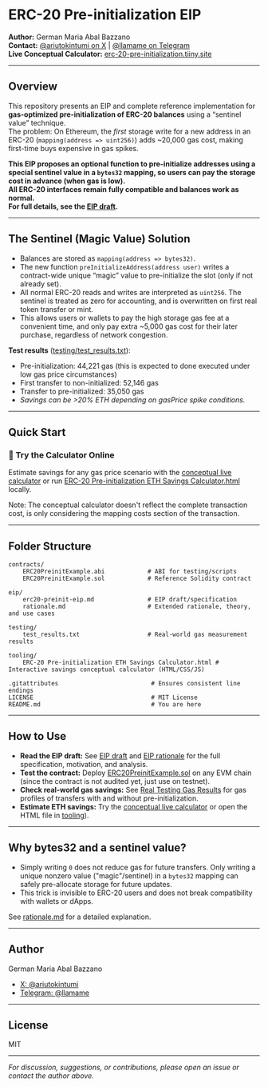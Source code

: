 # ERC-20 Pre-initialization EIP

**Author:** German Maria Abal Bazzano  
**Contact:** [@ariutokintumi on X](https://x.com/ariutokintumi) | [@llamame on Telegram](https://t.me/llamame)  
**Live Conceptual Calculator:** [erc-20-pre-initialization.tiiny.site](https://erc-20-pre-initialization.tiiny.site/)

---

## Overview

This repository presents an EIP and complete reference implementation for **gas-optimized pre-initialization of ERC-20 balances** using a “sentinel value” technique.  
The problem: On Ethereum, the *first* storage write for a new address in an ERC-20 (`mapping(address => uint256)`) adds ~20,000 gas cost, making first-time buys expensive in gas spikes.

**This EIP proposes an optional function to pre-initialize addresses using a special sentinel value in a `bytes32` mapping, so users can pay the storage cost in advance (when gas is low).  
All ERC-20 interfaces remain fully compatible and balances work as normal.  
For full details, see the [EIP draft](eip/erc20-preinit-eip.md).**


---

## The Sentinel (Magic Value) Solution
- Balances are stored as `mapping(address => bytes32)`.
- The new function `preInitializeAddress(address user)` writes a contract-wide unique “magic” value to pre-initialize the slot (only if not already set).
- All normal ERC-20 reads and writes are interpreted as `uint256`. The sentinel is treated as zero for accounting, and is overwritten on first real token transfer or mint.
- This allows users or wallets to pay the high storage gas fee at a convenient time, and only pay extra ~5,000 gas cost for their later purchase, regardless of network congestion.

**Test results** ([testing/test_results.txt](testing/test_results.txt)):  
- Pre-initialization: 44,221 gas (this is expected to done executed under low gas price circumstances)
- First transfer to non-initialized: 52,146 gas
- Transfer to pre-initialized: 35,050 gas
- *Savings can be >20% ETH depending on gasPrice spike conditions.*


---

## Quick Start

### 🔎 Try the Calculator Online

Estimate savings for any gas price scenario with the [conceptual live calculator](https://erc-20-pre-initialization.tiiny.site/) or run [ERC-20 Pre-initialization ETH Savings Calculator.html](tooling/ERC-20%20Pre-initialization%20ETH%20Savings%20Calculator.html) locally.

Note: The conceptual calculator doesn't reflect the complete transaction cost, is only considering the mapping costs section of the transaction.


---

## Folder Structure


```plaintext
contracts/
    ERC20PreinitExample.abi            # ABI for testing/scripts
    ERC20PreinitExample.sol            # Reference Solidity contract

eip/
    erc20-preinit-eip.md               # EIP draft/specification
    rationale.md                       # Extended rationale, theory, and use cases

testing/
    test_results.txt                   # Real-world gas measurement results

tooling/
    ERC-20 Pre-initialization ETH Savings Calculator.html # Interactive savings conceptual calculator (HTML/CSS/JS)

.gitattributes                          # Ensures consistent line endings
LICENSE                                 # MIT License
README.md                               # You are here
```


---

## How to Use

- **Read the EIP draft:** See [EIP draft](eip/erc20-preinit-eip.md) and [EIP rationale](eip/rationale.md) for the full specification, motivation, and analysis.
- **Test the contract:** Deploy [ERC20PreinitExample.sol](contracts/ERC20PreinitExample.sol) on any EVM chain (since the contract is not audited yet, just use on testnet).
- **Check real-world gas savings:** See [Real Testing Gas Results](testing/test_results.txt) for gas profiles of transfers with and without pre-initialization.
- **Estimate ETH savings:** Try the [conceptual live calculator](https://erc-20-pre-initialization.tiiny.site/) or open the HTML file in [tooling](tooling/ERC-20%20Pre-initialization%20ETH%20Savings%20Calculator.html)).

---

## Why bytes32 and a sentinel value?
- Simply writing `0` does not reduce gas for future transfers. Only writing a unique nonzero value ("magic"/sentinel) in a `bytes32` mapping can safely pre-allocate storage for future updates.
- This trick is invisible to ERC-20 users and does not break compatibility with wallets or dApps.

See [rationale.md](eip/rationale.md) for a detailed explanation.

---

## Author

German Maria Abal Bazzano  
- [X: @ariutokintumi](https://x.com/ariutokintumi)
- [Telegram: @llamame](https://t.me/llamame)

---

## License

MIT

---

*For discussion, suggestions, or contributions, please open an issue or contact the author above.*
